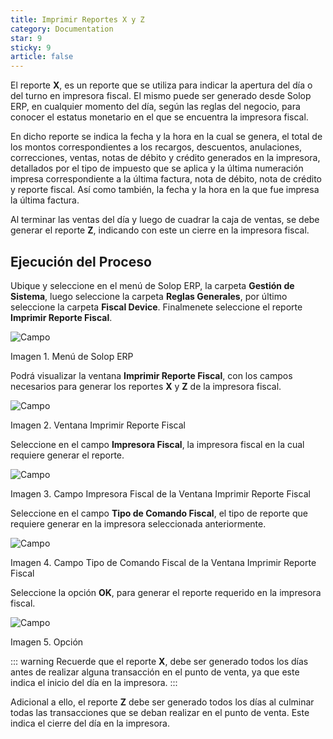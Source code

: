 ```yaml
---
title: Imprimir Reportes X y Z
category: Documentation
star: 9
sticky: 9
article: false
---
```


El reporte **X**, es un reporte que se utiliza para indicar la apertura del día o del turno en impresora fiscal. El mismo puede ser generado desde Solop ERP, en cualquier momento del día, según las reglas del negocio, para conocer el estatus monetario en el que se encuentra la impresora fiscal.

En dicho reporte se indica la fecha y la hora en la cual se genera, el total de los montos correspondientes a los recargos, descuentos, anulaciones, correcciones, ventas, notas de débito y crédito generados en la impresora, detallados por el tipo de impuesto que se aplica y la última numeración impresa correspondiente a la última factura, nota de débito, nota de crédito y reporte fiscal. Así como también, la fecha y la hora en la que fue impresa la última factura.

Al terminar las ventas del día y luego de cuadrar la caja de ventas, se debe generar el reporte **Z**, indicando con este un cierre en la impresora fiscal.

## Ejecución del Proceso

Ubique y seleccione en el menú de Solop ERP, la carpeta **Gestión de Sistema**, luego seleccione la carpeta **Reglas Generales**, por último seleccione la carpeta **Fiscal Device**. Finalmenete seleccione el reporte **Imprimir Reporte Fiscal**.

![Campo](/assets/img/docs/pdv-management/pdm-pdv-image258.png)

Imagen 1. Menú de Solop ERP

Podrá visualizar la ventana **Imprimir Reporte Fiscal**, con los campos necesarios para generar los reportes **X** y **Z** de la impresora fiscal.

![Campo](/assets/img/docs/pdv-management/pdm-pdv-image259.png)

Imagen 2. Ventana Imprimir Reporte Fiscal

Seleccione en el campo **Impresora Fiscal**, la impresora fiscal en la cual requiere generar el reporte.

![Campo](/assets/img/docs/pdv-management/pdm-pdv-image260.png)

Imagen 3. Campo Impresora Fiscal de la Ventana Imprimir Reporte Fiscal

Seleccione en el campo **Tipo de Comando Fiscal**, el tipo de reporte que requiere generar en la impresora seleccionada anteriormente.

![Campo](/assets/img/docs/pdv-management/pdm-pdv-image261.png)

Imagen 4. Campo Tipo de Comando Fiscal de la Ventana Imprimir Reporte Fiscal

Seleccione la opción **OK**, para generar el reporte requerido en la impresora fiscal.

![Campo](/assets/img/docs/pdv-management/pdm-pdv-image262.png)

Imagen 5. Opción

::: warning
Recuerde que el reporte **X**, debe ser generado todos los días antes de realizar alguna transacción en el punto de venta, ya que este indica el inicio del día en la impresora.
:::

Adicional a ello, el reporte **Z** debe ser generado todos los días al culminar todas las transacciones que se deban realizar en el punto de venta. Este indica el cierre del día en la impresora.

